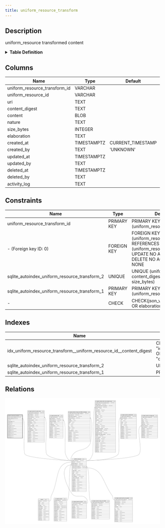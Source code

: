 ```yaml
---
title: uniform_resource_transform
---
```


## Description

uniform_resource transformed content

<details>
<summary><strong>Table Definition</strong></summary>

```sql
CREATE TABLE "uniform_resource_transform" (
    "uniform_resource_transform_id" VARCHAR PRIMARY KEY NOT NULL,
    "uniform_resource_id" VARCHAR NOT NULL,
    "uri" TEXT NOT NULL,
    "content_digest" TEXT NOT NULL,
    "content" BLOB,
    "nature" TEXT,
    "size_bytes" INTEGER,
    "elaboration" TEXT CHECK(json_valid(elaboration) OR elaboration IS NULL),
    "created_at" TIMESTAMPTZ DEFAULT CURRENT_TIMESTAMP,
    "created_by" TEXT DEFAULT 'UNKNOWN',
    "updated_at" TIMESTAMPTZ,
    "updated_by" TEXT,
    "deleted_at" TIMESTAMPTZ,
    "deleted_by" TEXT,
    "activity_log" TEXT,
    FOREIGN KEY("uniform_resource_id") REFERENCES "uniform_resource"("uniform_resource_id"),
    UNIQUE("uniform_resource_id", "content_digest", "nature", "size_bytes")
)
```

</details>

## Columns

| Name                          | Type        | Default           | Nullable | Parents                                                                           | Comment                                                 |
| ----------------------------- | ----------- | ----------------- | -------- | --------------------------------------------------------------------------------- | ------------------------------------------------------- |
| uniform_resource_transform_id | VARCHAR     |                   | false    |                                                                                   | uniform_resource_transform ULID primary key             |
| uniform_resource_id           | VARCHAR     |                   | false    | [uniform_resource](/surveilr/reference/db/surveilr-state-schema/uniform_resource) | uniform_resource row ID of original content             |
| uri                           | TEXT        |                   | false    |                                                                                   |                                                         |
| content_digest                | TEXT        |                   | false    |                                                                                   | transformed content hash                                |
| content                       | BLOB        |                   | true     |                                                                                   | transformed content                                     |
| nature                        | TEXT        |                   | true     |                                                                                   | file extension or MIME                                  |
| size_bytes                    | INTEGER     |                   | true     |                                                                                   |                                                         |
| elaboration                   | TEXT        |                   | true     |                                                                                   | anything that doesn't fit in other columns (JSON)       |
| created_at                    | TIMESTAMPTZ | CURRENT_TIMESTAMP | true     |                                                                                   |                                                         |
| created_by                    | TEXT        | 'UNKNOWN'         | true     |                                                                                   |                                                         |
| updated_at                    | TIMESTAMPTZ |                   | true     |                                                                                   |                                                         |
| updated_by                    | TEXT        |                   | true     |                                                                                   |                                                         |
| deleted_at                    | TIMESTAMPTZ |                   | true     |                                                                                   |                                                         |
| deleted_by                    | TEXT        |                   | true     |                                                                                   |                                                         |
| activity_log                  | TEXT        |                   | true     |                                                                                   | {"isSqlDomainZodDescrMeta":true,"isJsonSqlDomain":true} |

## Constraints

| Name                                          | Type        | Definition                                                                                                                             |
| --------------------------------------------- | ----------- | -------------------------------------------------------------------------------------------------------------------------------------- |
| uniform_resource_transform_id                 | PRIMARY KEY | PRIMARY KEY (uniform_resource_transform_id)                                                                                            |
| - (Foreign key ID: 0)                         | FOREIGN KEY | FOREIGN KEY (uniform_resource_id) REFERENCES uniform_resource (uniform_resource_id) ON UPDATE NO ACTION ON DELETE NO ACTION MATCH NONE |
| sqlite_autoindex_uniform_resource_transform_2 | UNIQUE      | UNIQUE (uniform_resource_id, content_digest, nature, size_bytes)                                                                       |
| sqlite_autoindex_uniform_resource_transform_1 | PRIMARY KEY | PRIMARY KEY (uniform_resource_transform_id)                                                                                            |
| -                                             | CHECK       | CHECK(json_valid(elaboration) OR elaboration IS NULL)                                                                                  |

## Indexes

| Name                                                                | Definition                                                                                                                                                  |
| ------------------------------------------------------------------- | ----------------------------------------------------------------------------------------------------------------------------------------------------------- |
| idx_uniform_resource_transform__uniform_resource_id__content_digest | CREATE INDEX "idx_uniform_resource_transform__uniform_resource_id__content_digest" ON "uniform_resource_transform"("uniform_resource_id", "content_digest") |
| sqlite_autoindex_uniform_resource_transform_2                       | UNIQUE (uniform_resource_id, content_digest, nature, size_bytes)                                                                                            |
| sqlite_autoindex_uniform_resource_transform_1                       | PRIMARY KEY (uniform_resource_transform_id)                                                                                                                 |

## Relations

![er](../../../../../../assets/uniform_resource_transform.svg)
